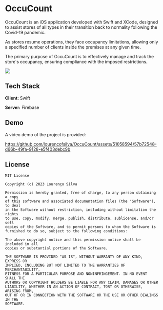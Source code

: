 
# OccuCount
OccuCount is an iOS application developed with Swift and XCode, designed to assist stores of all types in their transition back to normality following the Covid-19 pandemic.

As stores resume operations, they face occupancy limitations, allowing only a specified number of clients inside the premises at any given time. 

The primary purpose of OccuCount is to effectively manage and track the store's occupancy, ensuring compliance with the imposed restrictions.



![](https://www.lourencofsilva.com/demo/occucount/logo.png)
## Tech Stack

**Client:** Swift

**Server:** Firebase



## Demo

A video demo of the project is provided:



https://github.com/lourencofsilva/OccuCount/assets/51058594/57b72548-d66b-49fa-9128-e5f403debc9b


## License

```
MIT License

Copyright (c) 2023 Lourenço Silva

Permission is hereby granted, free of charge, to any person obtaining a copy
of this software and associated documentation files (the "Software"), to deal
in the Software without restriction, including without limitation the rights
to use, copy, modify, merge, publish, distribute, sublicense, and/or sell
copies of the Software, and to permit persons to whom the Software is
furnished to do so, subject to the following conditions:

The above copyright notice and this permission notice shall be included in all
copies or substantial portions of the Software.

THE SOFTWARE IS PROVIDED "AS IS", WITHOUT WARRANTY OF ANY KIND, EXPRESS OR
IMPLIED, INCLUDING BUT NOT LIMITED TO THE WARRANTIES OF MERCHANTABILITY,
FITNESS FOR A PARTICULAR PURPOSE AND NONINFRINGEMENT. IN NO EVENT SHALL THE
AUTHORS OR COPYRIGHT HOLDERS BE LIABLE FOR ANY CLAIM, DAMAGES OR OTHER
LIABILITY, WHETHER IN AN ACTION OF CONTRACT, TORT OR OTHERWISE, ARISING FROM,
OUT OF OR IN CONNECTION WITH THE SOFTWARE OR THE USE OR OTHER DEALINGS IN THE
SOFTWARE.

```
